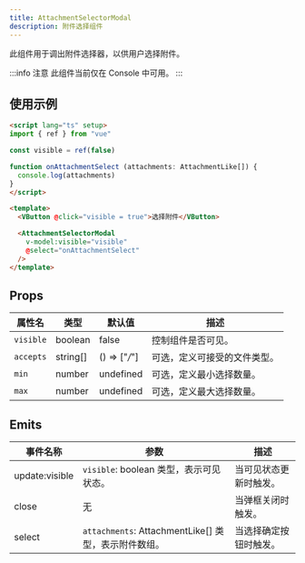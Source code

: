 ```yaml
---
title: AttachmentSelectorModal
description: 附件选择组件
---
```


此组件用于调出附件选择器，以供用户选择附件。

:::info 注意
此组件当前仅在 Console 中可用。
:::

## 使用示例

```html
<script lang="ts" setup>
import { ref } from "vue"

const visible = ref(false)

function onAttachmentSelect (attachments: AttachmentLike[]) {
  console.log(attachments)
}
</script>

<template>
  <VButton @click="visible = true">选择附件</VButton>

  <AttachmentSelectorModal
    v-model:visible="visible"
    @select="onAttachmentSelect"
  />
</template>
```

## Props

| 属性名    | 类型          | 默认值           | 描述                                              |
|-----------|---------------|------------------|---------------------------------------------------|
| `visible` | boolean     | false          | 控制组件是否可见。                                |
| `accepts` | string[]    | () => ["*/*"]  | 可选，定义可接受的文件类型。                      |
| `min`     | number      | undefined      | 可选，定义最小选择数量。                            |
| `max`     | number      | undefined      | 可选，定义最大选择数量。                            |

## Emits

| 事件名称        | 参数                                       | 描述                   |
|-------------|------------------------------------------|----------------------|
| update:visible | `visible`: boolean 类型，表示可见状态。          | 当可见状态更新时触发。       |
| close       | 无                                     | 当弹框关闭时触发。           |
| select      | `attachments`: AttachmentLike[] 类型，表示附件数组。 | 当选择确定按钮时触发。           |
